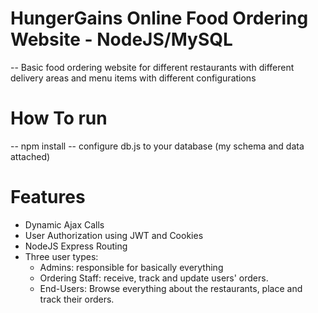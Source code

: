 # HungerGains Online Food Ordering Website  - NodeJS/MySQL

-- Basic food ordering website for different restaurants with different delivery areas and menu items with different configurations


# How To run
-- npm install
-- configure db.js to your database (my schema and data attached)

# Features
* Dynamic Ajax Calls
* User Authorization using JWT and Cookies
* NodeJS Express Routing
* Three user types:
  * Admins: responsible for basically everything
  * Ordering Staff: receive, track and update users' orders.
  * End-Users: Browse everything about the restaurants, place and track their orders.

  
  



